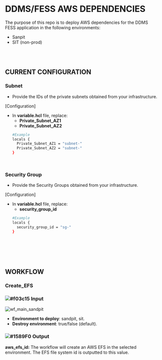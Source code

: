 # DDMS/FESS AWS DEPENDENCIES
The purpose of this repo is to deploy AWS dependencies for the DDMS FESS application in the following environments:
- Sanpit
- SIT (non-prod)

<br />
<br />



## CURRENT CONFIGURATION

### Subnet
- Provide the IDs of the private subnets obtained from your infrastructure.

[Configuration] <br />
- In **variable.hcl** file, replace:
  -  **Private_Subnet_AZ1**
  -  **Private_Subnet_AZ2** 
  ```bash
  #Example
  locals {
    Private_Subnet_AZ1 = "subnet-"
    Private_Subnet_AZ2 = "subnet-"
  }
  ```

<br />

### Security Group
- Provide the Security Groups obtained from your infrastructure.

[Configuration] <br />
- In **variable.hcl** file, replace:
  -  **security_group_id**
  ```bash
  #Example
  locals {
    security_group_id = "sg-"
  }
  ```

<br />
<br />
<br />
<br />

## WORKFLOW

### Create_EFS

### ![#f03c15](https://via.placeholder.com/10/f03c15?text=+) **Input** <br />

![wf_main_sandpit](https://github.com/mr-nget-1/tf-aws-bunnn-cloud-resume/assets/139294222/3eef57ce-8b6a-485e-b1d0-6956cbb81fef)

- **Environment to deploy**: sandpit, sit.
- **Destroy environment**: true/false (default). 

### ![#1589F0](https://via.placeholder.com/10/1589F0?text=+) **Output** <br />

<b>aws_efs_id:</b> The workflow will create an AWS EFS in the selected environment. The EFS file system id is outputted to this value.

<br />
